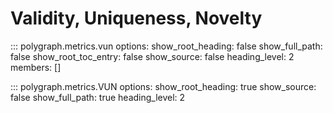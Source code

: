 # Validity, Uniqueness, Novelty

::: polygraph.metrics.vun
    options:
        show_root_heading: false
        show_full_path: false
        show_root_toc_entry: false
        show_source: false
        heading_level: 2
        members: []


::: polygraph.metrics.VUN
    options:
        show_root_heading: true
        show_source: false
        show_full_path: true
        heading_level: 2
